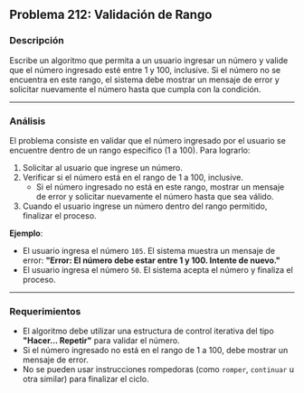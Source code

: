 ## **Problema 212: Validación de Rango**

### **Descripción**  
Escribe un algoritmo que permita a un usuario ingresar un número y valide que el número ingresado esté entre 1 y 100, inclusive. Si el número no se encuentra en este rango, el sistema debe mostrar un mensaje de error y solicitar nuevamente el número hasta que cumpla con la condición.

---

### **Análisis**  
El problema consiste en validar que el número ingresado por el usuario se encuentre dentro de un rango específico (1 a 100). Para lograrlo:

1. Solicitar al usuario que ingrese un número.
2. Verificar si el número está en el rango de 1 a 100, inclusive.
   - Si el número ingresado no está en este rango, mostrar un mensaje de error y solicitar nuevamente el número hasta que sea válido.
3. Cuando el usuario ingrese un número dentro del rango permitido, finalizar el proceso.

**Ejemplo**:  
- El usuario ingresa el número `105`. El sistema muestra un mensaje de error: **"Error: El número debe estar entre 1 y 100. Intente de nuevo."**
- El usuario ingresa el número `50`. El sistema acepta el número y finaliza el proceso.

---

### **Requerimientos**  
- El algoritmo debe utilizar una estructura de control iterativa del tipo **"Hacer... Repetir"** para validar el número.
- Si el número ingresado no está en el rango de 1 a 100, debe mostrar un mensaje de error.
- No se pueden usar instrucciones rompedoras (como `romper`, `continuar` u otra similar) para finalizar el ciclo.

